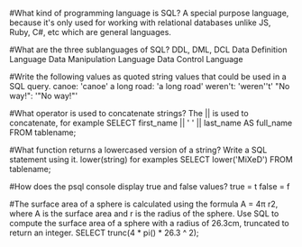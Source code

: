 #What kind of programming language is SQL?
A special purpose language, because it's only used for working with relational databases
unlike JS, Ruby, C#, etc which are general languages.

#What are the three sublanguages of SQL?
DDL, DML, DCL
Data Definition Language
Data Manipulation Language
Data Control Language

#Write the following values as quoted string values that could be used in a SQL query.
canoe: 'canoe'
a long road: 'a long road'
weren't: 'weren''t'
"No way!": '"No way!"'

#What operator is used to concatenate strings?
The || is used to concatenate, for example
SELECT first_name || ' ' || last_name AS full_name FROM tablename;

#What function returns a lowercased version of a string? Write a SQL statement using it.
lower(string) for examples
SELECT lower('MiXeD') FROM tablename;

#How does the psql console display true and false values?
true = t
false = f

#The surface area of a sphere is calculated using the formula A = 4π r2, where A is the surface area and r is the radius of the sphere.
Use SQL to compute the surface area of a sphere with a radius of 26.3cm, truncated to return an integer.
SELECT trunc(4 * pi() * 26.3 ^ 2);